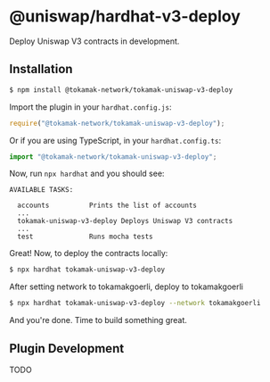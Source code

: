 # @uniswap/hardhat-v3-deploy

Deploy Uniswap V3 contracts in development.

## Installation

```sh
$ npm install @tokamak-network/tokamak-uniswap-v3-deploy
```

Import the plugin in your `hardhat.config.js`:

```js
require("@tokamak-network/tokamak-uniswap-v3-deploy");
```

Or if you are using TypeScript, in your `hardhat.config.ts`:

```ts
import "@tokamak-network/tokamak-uniswap-v3-deploy";
```

Now, run `npx hardhat` and you should see:

```
AVAILABLE TASKS:

  accounts      	Prints the list of accounts
  ...
  tokamak-uniswap-v3-deploy Deploys Uniswap V3 contracts
  ...
  test          	Runs mocha tests
```

Great! Now, to deploy the contracts locally:

```sh
$ npx hardhat tokamak-uniswap-v3-deploy
```

After setting network to tokamakgoerli, deploy to tokamakgoerli

```sh
$ npx hardhat tokamak-uniswap-v3-deploy --network tokamakgoerli
```

And you're done. Time to build something great.

## Plugin Development

TODO
